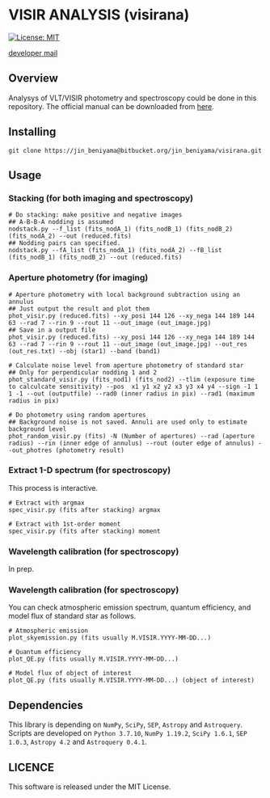 # VISIR ANALYSIS  (visirana)
[![License: MIT](https://img.shields.io/badge/License-MIT-yellow.svg)](https://opensource.org/licenses/MIT)

[developer mail](mailto:jinbeniyama@oca.eu)

## Overview
Analysys of VLT/VISIR photometry and spectroscopy could be done in this repository.
The official manual can be downloaded from [here](https://ftp.eso.org/pub/dfs/pipelines/instruments/visir/visir-pipeline-manual-1.11.pdf).


## Installing
```
git clone https://jin_beniyama@bitbucket.org/jin_beniyama/visirana.git
```

## Usage

### Stacking (for both imaging and spectroscopy)
```
# Do stacking: make positive and negative images
## A-B-B-A nodding is assumed
nodstack.py --f_list (fits_nodA_1) (fits_nodB_1) (fits_nodB_2) (fits_nodA_2) --out (reduced.fits)
## Nodding pairs can specified.
nodstack.py --fA_list (fits_nodA_1) (fits_nodA_2) --fB_list (fits_nodB_1) (fits_nodB_2) --out (reduced.fits)
```


### Aperture photometry (for imaging)
```
# Aperture photometry with local background subtraction using an annulus
## Just output the result and plot them
phot_visir.py (reduced.fits) --xy_posi 144 126 --xy_nega 144 189 144 63 --rad 7 --rin 9 --rout 11 --out_image (out_image.jpg)
## Save in a output file
phot_visir.py (reduced.fits) --xy_posi 144 126 --xy_nega 144 189 144 63 --rad 7 --rin 9 --rout 11 --out_image (out_image.jpg) --out_res (out_res.txt) --obj (star1) --band (band1)

# Calculate noise level from aperture photometry of standard star
## Only for perpendicular nodding 1 and 2
phot_standard_visir.py (fits_nod1) (fits_nod2) --tlim (exposure time to calculcate sensitivity) --pos  x1 y1 x2 y2 x3 y3 x4 y4 --sign -1 1 1 -1 --out (outputfile) --rad0 (inner radius in pix) --rad1 (maximum radius in pix)

# Do photometry using random apertures 
## Background noise is not saved. Annuli are used only to estimate background level
phot_random_visir.py (fits) -N (Number of apertures) --rad (aperture radius) --rin (inner edge of annulus) --rout (outer edge of annulus) --out_photres (photometry result)
```

### Extract 1-D spectrum (for spectroscopy)
This process is interactive. 

``` 
# Extract with argmax
spec_visir.py (fits after stacking) argmax
```

``` 
# Extract with 1st-order moment
spec_visir.py (fits after stacking) moment
```

### Wavelength calibration (for spectroscopy)
In prep.

### Wavelength calibration (for spectroscopy)
You can check atmospheric emission spectrum, quantum efficiency, and model flux of standard star as follows.
``` 
# Atmospheric emission
plot_skyemission.py (fits usually M.VISIR.YYYY-MM-DD...)
```
``` 
# Quantum efficiency
plot_QE.py (fits usually M.VISIR.YYYY-MM-DD...)
```
``` 
# Model flux of object of interest
plot_QE.py (fits usually M.VISIR.YYYY-MM-DD...) (object of interest)
```

## Dependencies

This library is depending on `NumPy`, `SciPy`, `SEP`, `Astropy` 
and `Astroquery`.
Scripts are developed on `Python 3.7.10`, `NumPy 1.19.2`, `SciPy 1.6.1`,
`SEP 1.0.3`, `Astropy 4.2` and `Astroquery 0.4.1`.

## LICENCE
This software is released under the MIT License.

